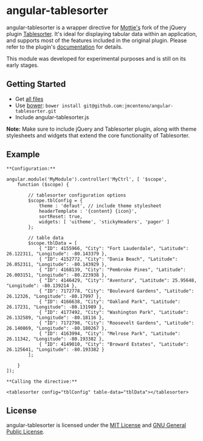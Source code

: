 # angular-tablesorter


angular-tablesorter is a wrapper directive for [Mottie's](//github.com/Mottie/) fork of the jQuery plugin [Tablesorter](//github.com/Mottie/tablesorter/). It's ideal for displaying tabular data within an application, and supports most of the features included in the original plugin. Please refer to the plugin's [documentation](//github.com/Mottie/tablesorter/docs/) for details. 

This module was developed for experimental purposes and is still on its early stages.


## Getting Started

* Get [all files](//github.com/jmcenteno/angular-tablesorter/archive/master.zip)
* Use [bower](http://bower.io/): ```bower install git@github.com:jmcenteno/angular-tablesorter.git```
* Include angular-tablesorter.js

**Note:** Make sure to include jQuery and Tablesorter plugin, along with theme stylesheets and widgets that extend the core functionality of Tablesorter.


## Example

	**Configuration:**

	angular.module('MyModule').controller('MyCtrl', [ '$scope',
		function ($scope) {
			
			// tablesorter configuration options
			$scope.tblConfig = {
				theme : 'defaut', // include theme stylesheet
				headerTemplate : '{content} {icon}',
				sortReset: true,
				widgets: [ 'uitheme', 'stickyHeaders', 'pager' ]
			};
			
			// table data
			$scope.tblData = [
				{ "ID": 4155966, "City": "Fort Lauderdale", "Latitude": 26.122311, "Longitude": -80.143379 },
				{ "ID": 4152772, "City": "Dania Beach", "Latitude": 26.052311, "Longitude": -80.143929 },
				{ "ID": 4168139, "City": "Pembroke Pines", "Latitude": 26.003151, "Longitude": -80.223938 },
				{ "ID": 4146429, "City": "Aventura", "Latitude": 25.95648, "Longitude": -80.139214 },
				{ "ID": 7172778, "City": "Boulevard Gardens", "Latitude": 26.12326, "Longitude": -80.17997 },
				{ "ID": 4166638, "City": "Oakland Park", "Latitude": 26.17231, "Longitude": -80.131989 },
				{ "ID": 4177492, "City": "Washington Park", "Latitude": 26.132589, "Longitude": -80.18116 },
				{ "ID": 7172798, "City": "Roosevelt Gardens", "Latitude": 26.140869, "Longitude": -80.180267 },
				{ "ID": 4163994, "City": "Melrose Park", "Latitude": 26.11342, "Longitude": -80.193382 },
				{ "ID": 4149010, "City": "Broward Estates", "Latitude": 26.125641, "Longitude": -80.193382 }
			];

		}
	]);

	**Calling the directive:**
	
    <tablesorter config="tblConfig" table-data="tblData"></tablesorter>


## License

angular-tablesorter is licensed under the [MIT License](http://opensource.org/licenses/MIT) and [GNU General Public License](https://www.gnu.org/licenses/gpl.html).
